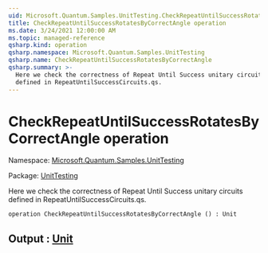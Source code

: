 ```yaml
---
uid: Microsoft.Quantum.Samples.UnitTesting.CheckRepeatUntilSuccessRotatesByCorrectAngle
title: CheckRepeatUntilSuccessRotatesByCorrectAngle operation
ms.date: 3/24/2021 12:00:00 AM
ms.topic: managed-reference
qsharp.kind: operation
qsharp.namespace: Microsoft.Quantum.Samples.UnitTesting
qsharp.name: CheckRepeatUntilSuccessRotatesByCorrectAngle
qsharp.summary: >-
  Here we check the correctness of Repeat Until Success unitary circuits
  defined in RepeatUntilSuccessCircuits.qs.
---
```


# CheckRepeatUntilSuccessRotatesByCorrectAngle operation

Namespace: [Microsoft.Quantum.Samples.UnitTesting](xref:Microsoft.Quantum.Samples.UnitTesting)

Package: [UnitTesting](https://nuget.org/packages/UnitTesting)


Here we check the correctness of Repeat Until Success unitary circuitsdefined in RepeatUntilSuccessCircuits.qs.

```qsharp
operation CheckRepeatUntilSuccessRotatesByCorrectAngle () : Unit
```


## Output : [Unit](xref:microsoft.quantum.lang-ref.unit)

